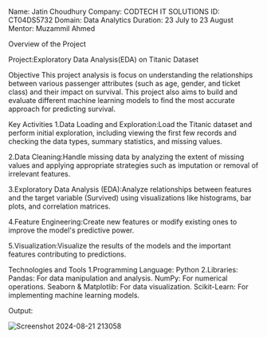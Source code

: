 Name: Jatin Choudhury
Company: CODTECH IT SOLUTIONS
ID: CT04DS5732
Domain: Data Analytics
Duration: 23 July to 23 August
Mentor: Muzammil Ahmed

Overview of the Project 

Project:Exploratory Data Analysis(EDA) on Titanic Dataset

Objective
This project analysis is focus on understanding the relationships between various passenger attributes (such as age, gender, and ticket class) and their impact on survival. This project also aims to build and evaluate different machine learning models to find the most accurate approach for predicting survival.

Key Activities
1.Data Loading and Exploration:Load the Titanic dataset and perform initial exploration, including viewing the first few records and checking the data types, summary statistics, and missing values.

2.Data Cleaning:Handle missing data by analyzing the extent of missing values and applying appropriate strategies such as imputation or removal of irrelevant features.

3.Exploratory Data Analysis (EDA):Analyze relationships between features and the target variable (Survived) using visualizations like histograms, bar plots, and correlation matrices.

4.Feature Engineering:Create new features or modify existing ones to improve the model's predictive power.

5.Visualization:Visualize the results of the models and the important features contributing to predictions.

Technologies and Tools
 1.Programming Language: Python
 2.Libraries:
   Pandas: For data manipulation and analysis.
   NumPy: For numerical operations.
   Seaborn & Matplotlib: For data visualization.
   Scikit-Learn: For implementing machine learning models.

Output:



![Screenshot 2024-08-21 213058](https://github.com/user-attachments/assets/822eacdd-be82-4617-aaa5-4422a3f20740)












   
